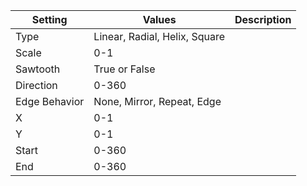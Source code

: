 |Setting|Values|Description|
|-------|------|-----------|
|Type|Linear, Radial, Helix, Square||
|Scale|0-1||
|Sawtooth|True or False||
|Direction|0-360||
|Edge Behavior|None, Mirror, Repeat, Edge||
|X|0-1||
|Y|0-1||
|Start|0-360||
|End|0-360||

